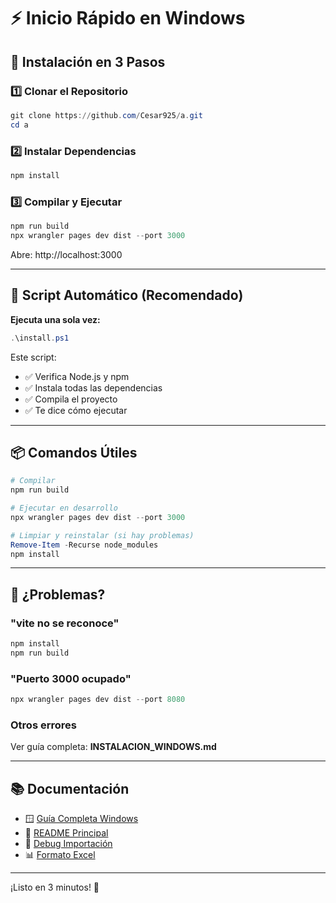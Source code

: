 # ⚡ Inicio Rápido en Windows

## 🎯 Instalación en 3 Pasos

### 1️⃣ Clonar el Repositorio

```powershell
git clone https://github.com/Cesar925/a.git
cd a
```

### 2️⃣ Instalar Dependencias

```powershell
npm install
```

### 3️⃣ Compilar y Ejecutar

```powershell
npm run build
npx wrangler pages dev dist --port 3000
```

Abre: http://localhost:3000

---

## 🚀 Script Automático (Recomendado)

**Ejecuta una sola vez:**

```powershell
.\install.ps1
```

Este script:
- ✅ Verifica Node.js y npm
- ✅ Instala todas las dependencias
- ✅ Compila el proyecto
- ✅ Te dice cómo ejecutar

---

## 📦 Comandos Útiles

```powershell
# Compilar
npm run build

# Ejecutar en desarrollo
npx wrangler pages dev dist --port 3000

# Limpiar y reinstalar (si hay problemas)
Remove-Item -Recurse node_modules
npm install
```

---

## 🐛 ¿Problemas?

### "vite no se reconoce"
```powershell
npm install
npm run build
```

### "Puerto 3000 ocupado"
```powershell
npx wrangler pages dev dist --port 8080
```

### Otros errores
Ver guía completa: **INSTALACION_WINDOWS.md**

---

## 📚 Documentación

- 🪟 [Guía Completa Windows](./INSTALACION_WINDOWS.md)
- 📖 [README Principal](./README.md)
- 🐛 [Debug Importación](./DEBUG_IMPORTACION.md)
- 📊 [Formato Excel](./FORMATO_EXCEL.md)

---

¡Listo en 3 minutos! 🎉
